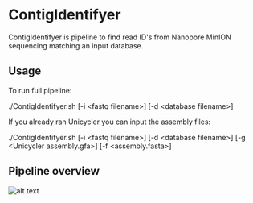 # ContigIdentifyer

ContigIdentifyer is pipeline to find read ID's from Nanopore MinION sequencing matching an input database. 

## Usage

To run full pipeline:

./ContigIdentifyer.sh [-i \<fastq filename\>] [-d \<database filename\>]

If you already ran Unicycler you can input the assembly files:

./ContigIdentifyer.sh [-i \<fastq filename\>] [-d \<database filename\>] [-g \<Unicycler assembly.gfa\>] [-f \<assembly.fasta\>]

## Pipeline overview

![alt text](https://github.com/catrinehom/ContigIdentifyer/blob/master/SSI_pipeline_overview.png)

